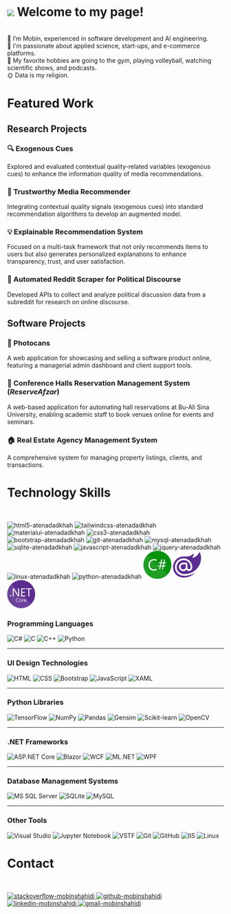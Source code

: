 <h1><img src="https://emojis.slackmojis.com/emojis/images/1531849430/4246/blob-sunglasses.gif?1531849430" width="30"/> Welcome to my page!</h1>

<br/> 👀 I’m Mobin, experienced in software development and AI engineering.
<br/> 💜 I'm passionate about applied science, start-ups, and e-commerce platforms.
<br/> 🧩 My favorite hobbies are going to the gym, playing volleyball, watching scientific shows, and podcasts.
<br/> 🌞 Data is my religion.
<br/>

<h1>Featured Work</h1>

<h2>Research Projects</h2>

<h3>🔍 Exogenous Cues</h3>
<p>Explored and evaluated contextual quality-related variables (exogenous cues) to enhance the information quality of media recommendations.</p>

<h3>🤝 Trustworthy Media Recommender</h3>
<p>Integrating contextual quality signals (exogenous cues) into standard recommendation algorithms to develop an augmented model.</p>

<h3>💡 Explainable Recommendation System</h3>
<p>Focused on a multi-task framework that not only recommends items to users but also generates personalized explanations to enhance transparency, trust, and user satisfaction.</p>

<h3>📡 Automated Reddit Scraper for Political Discourse</h3>
<p>Developed APIs to collect and analyze political discussion data from a subreddit for research on online discourse.</p>

<h2>Software Projects</h2>

<h3>📸 Photocans</h3>
<p>A web application for showcasing and selling a software product online, featuring a managerial admin dashboard and client support tools.</p>

<h3>🏢 Conference Halls Reservation Management System (<em>ReserveAfzar</em>)</h3>
<p>A web-based application for automating hall reservations at Bu-Ali Sina University, enabling academic staff to book venues online for events and seminars.</p>

<h3>🏠 Real Estate Agency Management System</h3>
<p>A comprehensive system for managing property listings, clients, and transactions.</p>

<h1>Technology Skills</h1>
<br/>
<p>
    <img src="https://cdn.jsdelivr.net/gh/devicons/devicon/icons/html5/html5-original-wordmark.svg"  width="65" height="65" alt="html5-atenadadkhah"/>
    <img src="https://cdn.jsdelivr.net/gh/devicons/devicon/icons/tailwindcss/tailwindcss-plain.svg" width="65" height="65" alt="tailwindcss-atenadadkhah"/>
    <img src="https://github.com/atenadadkhah/atenadadkhah/assets/91287064/b57ed589-2215-412b-9eea-335a5c984578" width="65" height="65" alt="materialui-atenadadkhah"/>
    <img src="https://cdn.jsdelivr.net/gh/devicons/devicon/icons/css3/css3-original-wordmark.svg" width="65" height="65" alt="css3-atenadadkhah"/>
    <img src="https://cdn.jsdelivr.net/gh/devicons/devicon/icons/bootstrap/bootstrap-original.svg" width="65" height="65" alt="bootstrap-atenadadkhah"/>
    <img src="https://github.com/atenadadkhah/atenadadkhah/assets/91287064/46ebbddc-eb10-4f90-92be-871980d4be3d" width="65" height="65" alt="git-atenadadkhah"/>
    <img src="https://cdn.jsdelivr.net/gh/devicons/devicon/icons/mysql/mysql-original.svg" width="65" height="65" alt="mysql-atenadadkhah"/>
    <img src="https://github.com/atenadadkhah/atenadadkhah/assets/91287064/1dc3ce50-9792-4004-9aeb-c637eb3cdfb3" width="65" height="65" alt="sqlite-atenadadkhah"/>
    <img src="https://cdn.jsdelivr.net/gh/devicons/devicon/icons/javascript/javascript-original.svg" width="65" height="65" alt="javascript-atenadadkhah"/>
    <img src="https://user-images.githubusercontent.com/91287064/230383832-7f9d2484-4cbc-4015-96d7-06439e7de6fd.png" width="65" height="65" alt="jquery-atenadadkhah"/>
    <img src="https://cdn.jsdelivr.net/gh/devicons/devicon/icons/linux/linux-original.svg" width="65" height="65" alt="linux-atenadadkhah"/>
    <img src="https://cdn.jsdelivr.net/gh/devicons/devicon/icons/python/python-original.svg" width="65" height="65" alt="python-atenadadkhah"/>
    <img src="C_Sharp_wordmark.svg.png" width="65" height="65" alt="C#"/>
    <img src="Blazor.png" width="65" height="65" alt="Blazor"/>
    <img src="NET_Core_Logo.svg.png" width="65" height="65" alt="NET"/>

</p>

### Programming Languages  
<img src="https://upload.wikimedia.org/wikipedia/commons/4/4f/Csharp_Logo.png" alt="C#" width="40" height="40" />  
<img src="https://upload.wikimedia.org/wikipedia/commons/1/18/C_Programming_Language.svg" alt="C" width="40" height="40" />  
<img src="https://upload.wikimedia.org/wikipedia/commons/1/18/ISO_C%2B%2B_Logo.svg" alt="C++" width="40" height="40" />  
<img src="https://cdn.jsdelivr.net/gh/devicons/devicon/icons/python/python-original.svg" alt="Python" width="40" height="40" />

---

### UI Design Technologies  
<img src="https://cdn.jsdelivr.net/gh/devicons/devicon/icons/html5/html5-original.svg" alt="HTML" width="40" height="40" />  
<img src="https://cdn.jsdelivr.net/gh/devicons/devicon/icons/css3/css3-original.svg" alt="CSS" width="40" height="40" />  
<img src="https://cdn.jsdelivr.net/gh/devicons/devicon/icons/bootstrap/bootstrap-original.svg" alt="Bootstrap" width="40" height="40" />  
<img src="https://cdn.jsdelivr.net/gh/devicons/devicon/icons/javascript/javascript-original.svg" alt="JavaScript" width="40" height="40" />  
<img src="https://upload.wikimedia.org/wikipedia/commons/f/fb/XAML_Icon.png" alt="XAML" width="40" height="40" />

---

### Python Libraries  
<img src="https://upload.wikimedia.org/wikipedia/commons/2/2d/Tensorflow_logo.svg" alt="TensorFlow" width="40" height="40" />  
<img src="https://upload.wikimedia.org/wikipedia/commons/3/31/NumPy_logo_2020.svg" alt="NumPy" width="40" height="40" />  
<img src="https://upload.wikimedia.org/wikipedia/commons/e/ed/Pandas_logo.svg" alt="Pandas" width="40" height="40" />  
<img src="https://upload.wikimedia.org/wikipedia/commons/0/07/Gensim_logo.svg" alt="Gensim" width="40" height="40" />  
<img src="https://upload.wikimedia.org/wikipedia/commons/0/05/Scikit_learn_logo_small.svg" alt="Scikit-learn" width="40" height="40" />  
<img src="https://upload.wikimedia.org/wikipedia/commons/3/32/OpenCV_Logo_with_text_svg_version.svg" alt="OpenCV" width="40" height="40" />

---

### .NET Frameworks  
<img src="https://upload.wikimedia.org/wikipedia/commons/e/ee/.NET_Core_Logo.svg" alt="ASP.NET Core" width="40" height="40" />  
<img src="https://upload.wikimedia.org/wikipedia/commons/d/d9/Blazor.png" alt="Blazor" width="40" height="40" />  
<img src="https://upload.wikimedia.org/wikipedia/commons/0/0e/WCF_Icon.png" alt="WCF" width="40" height="40" />  
<img src="https://upload.wikimedia.org/wikipedia/commons/7/70/Microsoft_logo.svg" alt="ML.NET" width="40" height="40" />  
<img src="https://upload.wikimedia.org/wikipedia/commons/9/9d/WPF_Icon.png" alt="WPF" width="40" height="40" />

---

### Database Management Systems  
<img src="https://upload.wikimedia.org/wikipedia/en/8/87/Microsoft_SQL_Server_Logo.svg" alt="MS SQL Server" width="40" height="40" />  
<img src="https://upload.wikimedia.org/wikipedia/commons/3/38/SQLite370.svg" alt="SQLite" width="40" height="40" />  
<img src="https://cdn.jsdelivr.net/gh/devicons/devicon/icons/mysql/mysql-original.svg" alt="MySQL" width="40" height="40" />

---

### Other Tools  
<img src="https://upload.wikimedia.org/wikipedia/commons/2/2c/Visual_Studio_Icon_2022.svg" alt="Visual Studio" width="40" height="40" />  
<img src="https://upload.wikimedia.org/wikipedia/commons/3/38/Jupyter_logo.svg" alt="Jupyter Notebook" width="40" height="40" />  
<img src="https://upload.wikimedia.org/wikipedia/commons/1/18/Team_Foundation_Server_Logo.svg" alt="VSTF" width="40" height="40" />  
<img src="https://cdn.jsdelivr.net/gh/devicons/devicon/icons/git/git-original.svg" alt="Git" width="40" height="40" />  
<img src="https://cdn.jsdelivr.net/gh/devicons/devicon/icons/github/github-original.svg" alt="GitHub" width="40" height="40" />  
<img src="https://upload.wikimedia.org/wikipedia/commons/d/d9/Internet_Information_Services_logo.svg" alt="IIS" width="40" height="40" />  
<img src="https://cdn.jsdelivr.net/gh/devicons/devicon/icons/linux/linux-original.svg" alt="Linux" width="40" height="40" />
<br/>
<h1>Contact</h1>
<br/>
<p>
    <a href="https://stackoverflow.com/users/7961337/pars-programmer">
        <img src="https://user-images.githubusercontent.com/91287064/208878662-a1aff4dd-d72e-44b3-bf0d-2d862a5f87f6.png" alt="stackoverflow-mobinshahidi" width="50" height="50">
    </a>
    <a href="https://github.com/ParsProgrammer">
        <img src="https://user-images.githubusercontent.com/91287064/208878669-0146cc1a-b0a6-4a6e-9f4b-082c37264309.png" alt="github-mobinshahidi" width="50" height="50">
    </a>
    <a href="https://www.linkedin.com/in/mobin-shahidi/">
        <img src="https://user-images.githubusercontent.com/91287064/208878686-01604f88-f0ac-4709-9cfc-2cc69b62d1aa.png" alt="linkedin-mobinshahidi" width="50" height="50">
    </a>
    <a href="mailto:https://github.com/atenadadkhah">
        <img src="https://user-images.githubusercontent.com/91287064/208878678-26652569-8d38-45c9-aa13-28a33a7fc967.png" alt="gmail-mobinshahidi" width="50" height="50">
    </a>
</p>

<!---
mobinpersi/mobinpersi is a ✨ special ✨ repository because its `README.md` (this file) appears on your GitHub profile.
You can click the Preview link to take a look at your changes.
--->
